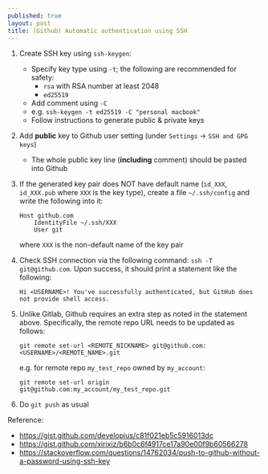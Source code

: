 ```yaml
---
published: true
layout: post
title: (Github) Automatic authentication using SSH
---
```


1.  Create SSH key using `ssh-keygen`:
    - Specify key type using `-t`; the following are recommended for safety:
        - `rsa` with RSA number at least 2048
        - `ed25519`
    - Add comment using `-C`
    - e.g. `ssh-keygen -t ed25519 -C "personal macbook"`
    - Follow instructions to generate public & private keys

2.  Add **public** key to Github user setting (under `Settings` -> `SSH and GPG keys`)
    - The whole public key line (**including** comment) should be pasted into Github

3.  If the generated key pair does NOT have default name (`id_XXX`, `id_XXX.pub` where `XXX` is the key type),
    create a file `~/.ssh/config` and write the following into it:
    ```
    Host github.com
        IdentityFile ~/.ssh/XXX
        User git
    ```
    where `XXX` is the non-default name of the key pair

4.  Check SSH connection via the following command: `ssh -T git@github.com`.
    Upon success, it should print a statement like the following:
    ```
    Hi <USERNAME>! You've successfully authenticated, but GitHub does not provide shell access.
    ```

5.  Unlike Gitlab, Github requires an extra step as noted in the statement above.
    Specifically, the remote repo URL needs to be updated as follows:
    ```
    git remote set-url <REMOTE_NICKNAME> git@github.com:<USERNAME>/<REMOTE_NAME>.git
    ```
    e.g. for remote repo `my_test_repo` owned by `my_account`:
    ```
    git remote set-url origin git@github.com:my_account/my_test_repo.git
    ```

6.  Do `git push` as usual


Reference:
- <https://gist.github.com/developius/c81f021eb5c5916013dc>
- <https://gist.github.com/xirixiz/b6b0c6f4917ce17a90e00f9b60566278>
- <https://stackoverflow.com/questions/14762034/push-to-github-without-a-password-using-ssh-key>
